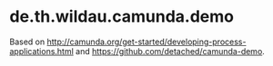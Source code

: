 # de.th.wildau.camunda.demo

Based on http://camunda.org/get-started/developing-process-applications.html and https://github.com/detached/camunda-demo.